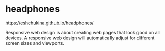 # headphones
https://eshchukina.github.io/headphones/


Responsive web design is about creating web pages that look good on all devices.
A responsive web design will automatically adjust for different screen sizes and viewports.



